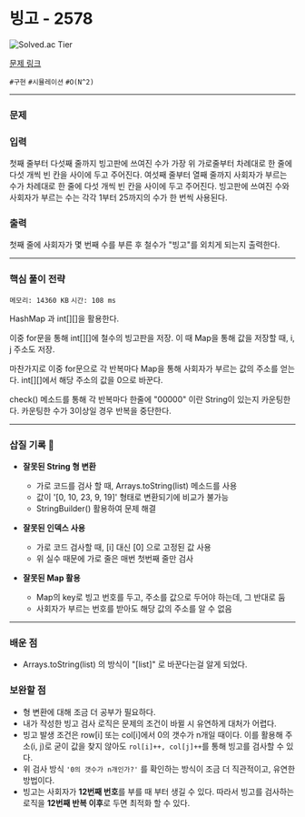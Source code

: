 # 빙고 - 2578

![Solved.ac
Tier](https://img.shields.io/badge/solved.ac-Silver%20IV-435F7A?style=for-the-badge&logo=solved.ac)

[문제 링크](https://www.acmicpc.net/problem/2578)


`#구현` `#시뮬레이션` `#O(N^2)`

---

### 문제

### 입력
첫째 줄부터 다섯째 줄까지 빙고판에 쓰여진 수가 가장 위 가로줄부터 차례대로 한 줄에 다섯 개씩 빈 칸을 사이에 두고 주어진다. 여섯째 줄부터 열째 줄까지 사회자가 부르는 수가 차례대로 한 줄에 다섯 개씩 빈 칸을 사이에 두고 주어진다. 빙고판에 쓰여진 수와 사회자가 부르는 수는 각각 1부터 25까지의 수가 한 번씩 사용된다.

### 출력
첫째 줄에 사회자가 몇 번째 수를 부른 후 철수가 "빙고"를 외치게 되는지 출력한다.

<hr>

### 핵심 풀이 전략

`메모리: 14360 KB`
`시간: 108 ms`

HashMap 과 int[][]을 활용한다.

이중 for문을 통해 int[][]에 철수의 빙고판을 저장. 이 때 Map을 통해 값을 저장할 때, i, j 주소도 저장.

마찬가지로 이중 for문으로 각 반복마다 Map을 통해 사회자가 부르는 값의 주소를 얻는다.
int[][]에서 해당 주소의 값을 0으로 바꾼다.

check() 메소드를 통해 각 반복마다 한줄에 "00000" 이란 String이 있는지 카운팅한다.
카운팅한 수가 3이상일 경우 반복을 중단한다.

---

### 삽질 기록 🧠

- **잘못된 String 형 변환**
    - 가로 코드를 검사 할 때, Arrays.toString(list) 메소드를 사용
    - 값이 '[0, 10, 23, 9, 19]' 형태로 변환되기에 비교가 불가능
    - StringBuilder() 활용하여 문제 해결

- **잘못된 인덱스 사용**
    - 가로 코드 검사할 때, [i] 대신 [0] 으로 고정된 값 사용
    - 위 실수 때문에 가로 줄은 매번 첫번째 줄만 검사

- **잘못된 Map 활용**
    - Map의 key로 빙고 번호를 두고, 주소를 값으로 두어야 하는데, 그 반대로 둠
    - 사회자가 부르는 번호를 받아도 해당 값의 주소를 알 수 없음
---

### 배운 점
- Arrays.toString(list) 의 방식이 "[list]" 로 바꾼다는걸 알게 되었다.

### 보완할 점
- 형 변환에 대해 조금 더 공부가 필요하다.
- 내가 작성한 빙고 검사 로직은 문제의 조건이 바뀔 시 유연하게 대처가 어렵다.
- 빙고 발생 조건은 row[i] 또는 col[i]에서 0의 갯수가 n개일 때이다. 이를 활용해 주소(i, j)로 굳이 값을 찾지 않아도 `rol[i]++, col[j]++`를 통해 빙고를 검사할 수 있다.
- 위 검사 방식 `'0의 갯수가 n개인가?'` 를 확인하는 방식이 조금 더 직관적이고, 유연한 방법이다.
- 빙고는 사회자가 **12번째 번호**를 부를 때 부터 생길 수 있다. 따라서 빙고를 검사하는 로직을 **12번째 반복 이후**로 두면 최적화 할 수 있다.
